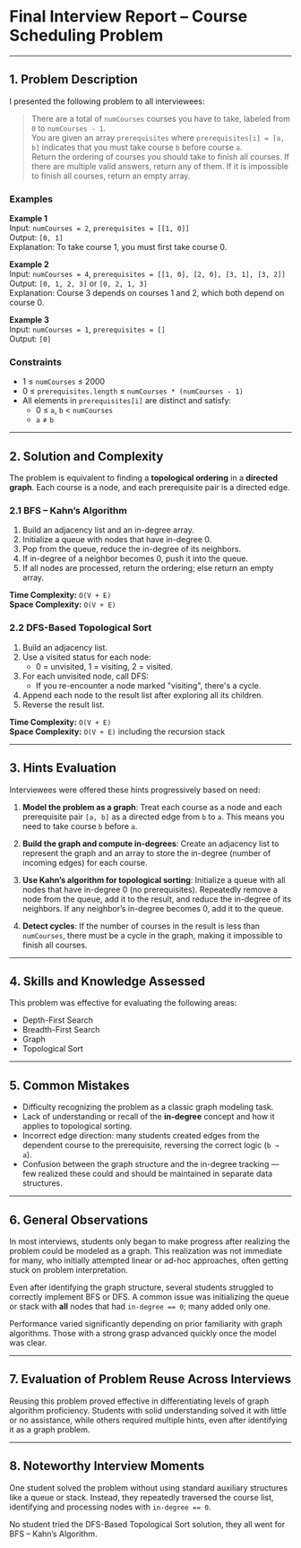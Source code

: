 # Final Interview Report – Course Scheduling Problem

---

## 1. Problem Description

I presented the following problem to all interviewees:

> There are a total of `numCourses` courses you have to take, labeled from `0` to `numCourses - 1`.  
> You are given an array `prerequisites` where `prerequisites[i] = [a, b]` indicates that you must take course `b` before course `a`.  
> Return the ordering of courses you should take to finish all courses. If there are multiple valid answers, return any of them. If it is impossible to finish all courses, return an empty array.

### Examples

**Example 1**  
Input: `numCourses = 2`, `prerequisites = [[1, 0]]`  
Output: `[0, 1]`  
Explanation: To take course 1, you must first take course 0.

**Example 2**  
Input: `numCourses = 4`, `prerequisites = [[1, 0], [2, 0], [3, 1], [3, 2]]`  
Output: `[0, 1, 2, 3]` or `[0, 2, 1, 3]`  
Explanation: Course 3 depends on courses 1 and 2, which both depend on course 0.

**Example 3**  
Input: `numCourses = 1`, `prerequisites = []`  
Output: `[0]`

### Constraints

- 1 ≤ `numCourses` ≤ 2000  
- 0 ≤ `prerequisites.length` ≤ `numCourses * (numCourses - 1)`  
- All elements in `prerequisites[i]` are distinct and satisfy:  
  - 0 ≤ `a`, `b` < `numCourses`  
  - `a` ≠ `b`

---

## 2. Solution and Complexity

The problem is equivalent to finding a **topological ordering** in a **directed graph**. Each course is a node, and each prerequisite pair is a directed edge.

### 2.1 BFS – Kahn’s Algorithm

1. Build an adjacency list and an in-degree array.
2. Initialize a queue with nodes that have in-degree 0.
3. Pop from the queue, reduce the in-degree of its neighbors.
4. If in-degree of a neighbor becomes 0, push it into the queue.
5. If all nodes are processed, return the ordering; else return an empty array.

**Time Complexity:** `O(V + E)`  
**Space Complexity:** `O(V + E)`

### 2.2 DFS-Based Topological Sort

1. Build an adjacency list.
2. Use a visited status for each node:  
   - 0 = unvisited, 1 = visiting, 2 = visited.
3. For each unvisited node, call DFS:
   - If you re-encounter a node marked "visiting", there's a cycle.
4. Append each node to the result list after exploring all its children.
5. Reverse the result list.

**Time Complexity:** `O(V + E)`  
**Space Complexity:** `O(V + E)` including the recursion stack

---

## 3. Hints Evaluation

Interviewees were offered these hints progressively based on need:

1. **Model the problem as a graph**: Treat each course as a node and each prerequisite pair `[a, b]` as a directed edge from `b` to `a`. This means you need to take course `b` before `a`.

2. **Build the graph and compute in-degrees**: Create an adjacency list to represent the graph and an array to store the in-degree (number of incoming edges) for each course.

3. **Use Kahn’s algorithm for topological sorting**: Initialize a queue with all nodes that have in-degree 0 (no prerequisites). Repeatedly remove a node from the queue, add it to the result, and reduce the in-degree of its neighbors. If any neighbor’s in-degree becomes 0, add it to the queue.

4. **Detect cycles**: If the number of courses in the result is less than `numCourses`, there must be a cycle in the graph, making it impossible to finish all courses.

---

## 4. Skills and Knowledge Assessed

This problem was effective for evaluating the following areas:

- Depth-First Search
- Breadth-First Search
- Graph
- Topological Sort

---

## 5. Common Mistakes

* Difficulty recognizing the problem as a classic graph modeling task.
* Lack of understanding or recall of the **in-degree** concept and how it applies to topological sorting.
* Incorrect edge direction: many students created edges from the dependent course to the prerequisite, reversing the correct logic (`b → a`).
* Confusion between the graph structure and the in-degree tracking — few realized these could and should be maintained in separate data structures.

---

## 6. General Observations

In most interviews, students only began to make progress after realizing the problem could be modeled as a graph. This realization was not immediate for many, who initially attempted linear or ad-hoc approaches, often getting stuck on problem interpretation.

Even after identifying the graph structure, several students struggled to correctly implement BFS or DFS. A common issue was initializing the queue or stack with **all** nodes that had `in-degree == 0`; many added only one.

Performance varied significantly depending on prior familiarity with graph algorithms. Those with a strong grasp advanced quickly once the model was clear.

---

## 7. Evaluation of Problem Reuse Across Interviews

Reusing this problem proved effective in differentiating levels of graph algorithm proficiency.
Students with solid understanding solved it with little or no assistance, while others required multiple hints, even after identifying it as a graph problem.

---

## 8. Noteworthy Interview Moments

One student solved the problem without using standard auxiliary structures like a queue or stack. Instead, they repeatedly traversed the course list, identifying and processing nodes with `in-degree == 0`.

No student tried the DFS-Based Topological Sort solution, they all went for BFS – Kahn’s Algorithm.
